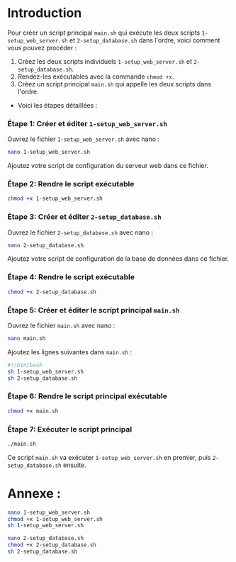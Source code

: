 # Introduction
Pour créer un script principal `main.sh` qui exécute les deux scripts `1-setup_web_server.sh` et `2-setup_database.sh` dans l'ordre, voici comment vous pouvez procéder :

1. Créez les deux scripts individuels `1-setup_web_server.sh` et `2-setup_database.sh`.
2. Rendez-les exécutables avec la commande `chmod +x`.
3. Créez un script principal `main.sh` qui appelle les deux scripts dans l'ordre.

- Voici les étapes détaillées :

### Étape 1: Créer et éditer `1-setup_web_server.sh`
Ouvrez le fichier `1-setup_web_server.sh` avec nano :
```sh
nano 1-setup_web_server.sh
```
Ajoutez votre script de configuration du serveur web dans ce fichier.

### Étape 2: Rendre le script exécutable
```sh
chmod +x 1-setup_web_server.sh
```

### Étape 3: Créer et éditer `2-setup_database.sh`
Ouvrez le fichier `2-setup_database.sh` avec nano :
```sh
nano 2-setup_database.sh
```
Ajoutez votre script de configuration de la base de données dans ce fichier.

### Étape 4: Rendre le script exécutable
```sh
chmod +x 2-setup_database.sh
```

### Étape 5: Créer et éditer le script principal `main.sh`
Ouvrez le fichier `main.sh` avec nano :
```sh
nano main.sh
```
Ajoutez les lignes suivantes dans `main.sh` :
```sh
#!/bin/bash
sh 1-setup_web_server.sh
sh 2-setup_database.sh
```

### Étape 6: Rendre le script principal exécutable
```sh
chmod +x main.sh
```

### Étape 7: Exécuter le script principal
```sh
./main.sh
```

Ce script `main.sh` va exécuter `1-setup_web_server.sh` en premier, puis `2-setup_database.sh` ensuite.

# Annexe :

```sh
nano 1-setup_web_server.sh
chmod +x 1-setup_web_server.sh
sh 1-setup_web_server.sh

nano 2-setup_database.sh
chmod +x 2-setup_database.sh
sh 2-setup_database.sh
```
